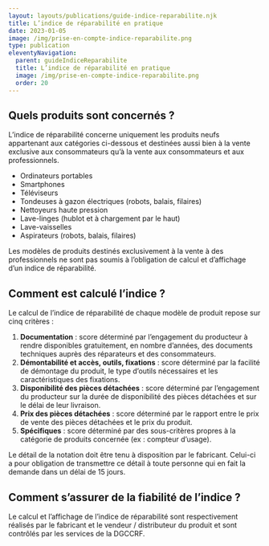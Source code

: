 ```yaml
---
layout: layouts/publications/guide-indice-reparabilite.njk
title: L’indice de réparabilité en pratique
date: 2023-01-05
image: /img/prise-en-compte-indice-reparabilite.png
type: publication
eleventyNavigation:
  parent: guideIndiceReparabilite
  title: L’indice de réparabilité en pratique
  image: /img/prise-en-compte-indice-reparabilite.png
  order: 20
---
```


## Quels produits sont concernés ?

L’indice de réparabilité concerne uniquement les produits neufs appartenant aux catégories ci-dessous et destinées aussi bien à la vente exclusive aux consommateurs qu’à la vente aux consommateurs et aux professionnels.

* Ordinateurs portables
* Smartphones
* Téléviseurs
* Tondeuses à gazon électriques (robots, balais, filaires)
* Nettoyeurs haute pression
* Lave-linges (hublot et à chargement par le haut)
* Lave-vaisselles
* Aspirateurs (robots, balais, filaires)

Les modèles de produits destinés exclusivement à la vente à des professionnels ne sont pas soumis à l’obligation de calcul et d’affichage d’un indice de réparabilité.


## Comment est calculé l’indice ?

Le calcul de l’indice de réparabilité de chaque modèle de produit repose sur cinq critères :

1. **Documentation** : score déterminé par l’engagement du producteur à rendre disponibles gratuitement, en nombre d’années, des documents techniques auprès des réparateurs et des consommateurs.
2. **Démontabilité et accès, outils, fixations** : score déterminé par la facilité de démontage du produit, le type d’outils nécessaires et les caractéristiques des fixations.
3. **Disponibilité des pièces détachées** : score déterminé par l’engagement du producteur sur la durée de disponibilité des pièces détachées et sur le délai de leur livraison.
4. **Prix des pièces détachées** : score déterminé par le rapport entre le prix de vente des pièces détachées et le prix du produit.
5. **Spécifiques** : score déterminé par des sous-critères propres à la catégorie de produits concernée (ex : compteur d’usage).

Le détail de la notation doit être tenu à disposition par le fabricant. Celui-ci a pour obligation de transmettre ce détail à toute personne qui en fait la demande dans un délai de 15 jours.

## Comment s’assurer de la fiabilité de l’indice ?

Le calcul et l’affichage de l’indice de réparabilité sont respectivement réalisés par le fabricant et le vendeur / distributeur du produit et sont contrôlés par les services de la DGCCRF.
